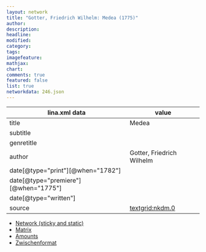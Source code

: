 ```yaml
---
layout: network
title: "Gotter, Friedrich Wilhelm: Medea (1775)"
author:
description:
headline:
modified:
category:
tags:
imagefeature: 
mathjax: 
chart: 
comments: true
featured: false
list: true
networkdata: 246.json
---
```

lina.xml data  | value
------------- | -------------
title|Medea
subtitle|
genretitle|
author|Gotter, Friedrich Wilhelm
date[@type="print"][@when="1782"]|
date[@type="premiere"][@when="1775"]|
date[@type="written"]|
source|[textgrid:nkdm.0](https://textgridlab.org/1.0/tgcrud-public/rest/textgrid:nkdm.0/data)



* [Network (sticky and static)](/linas/network246)
* [Matrix](/linas/matrix246)
* [Amounts](/linas/amount246)
* [Zwischenformat](/linas/lina246 )
